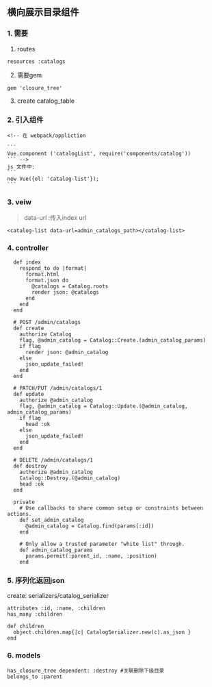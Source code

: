 ## 横向展示目录组件
### 1. 需要

  1. routes
  ```
  resources :catalogs
  ```
  2. 需要gem
  ```
  gem 'closure_tree'
  ```
  3. create catalog_table

### 2. 引入组件
    <!-- 在 webpack/appliction

    ```
    Vue.component ('catalogList', require('components/catalog'))
    ``` -->
    js 文件中:
    ```
    new Vue({el: 'catalog-list'});
    ```


### 3. veiw

  > data-url :传入index url

  ```
  <catalog-list data-url=admin_catalogs_path></catalog-list>
  ```

### 4. controller

```
  def index
    respond_to do |format|
      format.html
      format.json do
        @catalogs = Catalog.roots
        render json: @catalogs
      end
    end
  end

  # POST /admin/catalogs
  def create
    authorize Catalog
    flag, @admin_catalog = Catalog::Create.(admin_catalog_params)
    if flag
      render json: @admin_catalog
    else
      json_update_failed!
    end
  end

  # PATCH/PUT /admin/catalogs/1
  def update
    authorize @admin_catalog
    flag, @admin_catalog = Catalog::Update.(@admin_catalog, admin_catalog_params)
    if flag
      head :ok
    else
      json_update_failed!
    end
  end

  # DELETE /admin/catalogs/1
  def destroy
    authorize @admin_catalog
    Catalog::Destroy.(@admin_catalog)
    head :ok
  end

  private
    # Use callbacks to share common setup or constraints between actions.
    def set_admin_catalog
      @admin_catalog = Catalog.find(params[:id])
    end

    # Only allow a trusted parameter "white list" through.
    def admin_catalog_params
      params.permit(:parent_id, :name, :position)
    end
```

### 5. 序列化返回json

  create: serializers/catalog_serializer

  ```
  attributes :id, :name, :children
  has_many :children

  def children
    object.children.map{|c| CatalogSerializer.new(c).as_json }
  end
  ```

### 6. models

  ```
  has_closure_tree dependent: :destroy #关联删除下级目录
  belongs_to :parent
  ```
